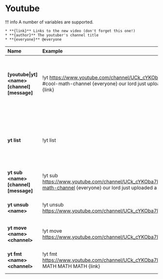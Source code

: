 # Youtube
 
!!! info
    A number of variables are supported. 

    * **{link}** Links to the new video (don't forget this one!)
    * **{author}** The youtuber's channel title
    * **{everyone}** @everyone

| Name | Example | Usage |
| :--- | :--- | :--- |
| **[youtube\|yt] &lt;name&gt; [channel] [message]** | !yt https://www.youtube.com/channel/UCk_cYKOba7l4rRB7_cOk_Qg #cool-math-channel {everyone} our lord just uploaded a new video {link} | Adds the youtuber. If no channel is specified the channel the command was used in gets used. |
| **yt list** | !yt list | Shows all registered youtube channels and where they announce new streams |
| **yt sub &lt;name&gt; [channel] [message]** | !yt sub https://www.youtube.com/channel/UCk_cYKOba7l4rRB7_cOk_Qg#cool-math-channel {everyone} our lord just uploaded a new video {link}  | Same as !yt |
| **yt unsub &lt;name&gt;** | !yt unsub https://www.youtube.com/channel/UCk_cYKOba7l4rRB7_cOk_Qg | Removes a youtube subscription streamer. |
| **yt move &lt;name&gt; &lt;channel&gt;** | !yt move https://www.youtube.com/channel/UCk_cYKOba7l4rRB7_cOk_Qg #stem | Moves the notification to another channel. |
| **yt fmt &lt;name&gt; &lt;channel&gt;** | !yt fmt https://www.youtube.com/channel/UCk_cYKOba7l4rRB7_cOk_Qg MATH MATH MATH MATH {link} | Changes the notification message. |

